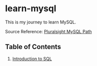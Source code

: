 # learn-mysql
This is my journey to learn MySQL.

Source Reference: [Pluralsight MySQL Path](https://app.pluralsight.com/paths/skill/mysql)

## Table of Contents
1. [Introduction to SQL](Books/Book-1-Introduction-to-SQL/Table-of-Contents.md)

